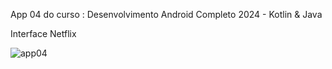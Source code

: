 App 04 do curso : Desenvolvimento Android Completo 2024 - Kotlin & Java

Interface Netflix

![app04](https://github.com/RaulAdriano/InterfaceNetflix/assets/9559781/320a8ccf-0b13-465c-9017-71833d755274)
